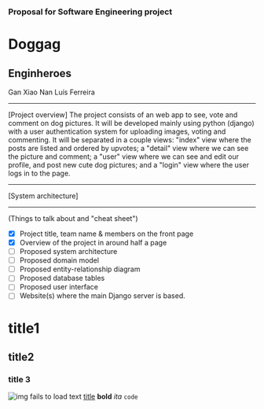 ### Proposal for Software Engineering project

# Doggag

## Enginheroes
Gan Xiao Nan
Luís Ferreira





---

[Project overview]
The project consists of an web app to see, vote and comment on dog pictures. It will be developed mainly using python (django) with a user authentication system for uploading images, voting and commenting.
It will be separated in a couple views: "index" view where the posts are listed and ordered by upvotes; a "detail" view where we can see the picture and comment; a "user" view where we can see and edit our profile, and post new cute dog pictures; and a "login" view where the user logs in to the page.

---

[System architecture]



---

(Things to talk about and "cheat sheet")

- [x] Project title, team name & members on the front page
- [x] Overview of the project in around half a page
- [ ] Proposed system architecture
- [ ] Proposed domain model
- [ ] Proposed entity-relationship diagram
- [ ] Proposed database tables
- [ ] Proposed user interface
- [ ] Website(s) where the main Django server is based.

# title1
## title2
### title 3
![***img fails to load text***](image.jpg)
[title](https://www.example.com)
**bold**
*ita*
`code`

